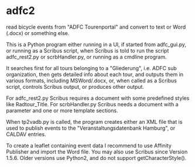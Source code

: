 # adfc2
read bicycle events from "ADFC Tourenportal" and convert to text 
or Word (.docx) or something else.

This is a Python program either running in a UI, if started from adfc_gui.py,
or running as a Scribus script, when Scribus is told to run the script 
adfc_rest2.py or scrbHandler.py, or running as a cmdline program.

It searches first for all tours belonging to a "Gliederung", i.e. ADFC
sub organization, then gets detailed info about each tour, and outputs
them in various formats, including MSWord/.docx, or, when called as a
Scribus script, controls Scribus output, or produces other output.

For adfc_rest2.py Scribus requires a document with some predefined
styles like Radtour_Title. For scrbHandler.py Scribus needs a
document with a parameter and one or more template sections.

When tp2vadb.py is called, the program creates either an XML file 
that is used to publish events to the "Veranstaltungsdatenbank Hamburg",
or CALDAV entries.

To create a leaflet containing event data I recommend 
to use Affinity Publisher and import the Word file. 
You may also use Scribus since Version 1.5.6. 
Older versions use Python2, and do not support getCharacterStyle().

